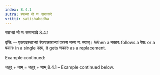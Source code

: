 ```yaml
---
index: 8.4.1
sutra: रषाभ्यां नो णः समानपदे
vritti: satishabodha
---
```



 रषाभ्यां नो णः समानपदे 8.4.1 


वृत्तिः -- एकपदस्थाभ्यां रेफषकाराभ्यां परस्य नस्य णः स्यात्। When a नकारः follows a रेफः or a षकारः in a single पदम्, it gets णकारः as a replacement. 


Example continued: 


चतुर् + नाम् = चतुर् + णाम् 8.4.1 – Example continued below. 


